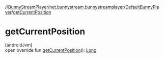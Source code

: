 //[BunnyStreamPlayer](../../../index.md)/[net.bunnystream.bunnystreamplayer](../index.md)/[DefaultBunnyPlayer](index.md)/[getCurrentPosition](get-current-position.md)

# getCurrentPosition

[androidJvm]\
open override fun [getCurrentPosition](get-current-position.md)(): [Long](https://kotlinlang.org/api/latest/jvm/stdlib/kotlin-stdlib/kotlin/-long/index.html)
